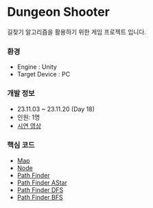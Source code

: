 # Dungeon Shooter
길찾기 알고리즘을 활용하기 위한 게임 프로젝트 입니다.
### 환경
- Engine : Unity
- Target Device : PC
### 개발 정보
- 23.11.03 ~ 23.11.20 (Day 18)
- 인원: 1명
- [시연 영상](https://youtu.be/9yiz4gIMeQY)
### 핵심 코드
- [Map](https://github.com/lArc244785/TopdownShooter/blob/main/Assets/01.Scripts/PathFinders/Map.cs)
- [Node](https://github.com/lArc244785/TopdownShooter/blob/main/Assets/01.Scripts/PathFinders/Node.cs)
- [Path Finder](https://github.com/lArc244785/TopdownShooter/blob/main/Assets/01.Scripts/PathFinders/PathFinder.cs)
- [Path Finder AStar](https://github.com/lArc244785/TopdownShooter/blob/main/Assets/01.Scripts/PathFinders/PathFinderAStar.cs)
- [Path Finder DFS](https://github.com/lArc244785/TopdownShooter/blob/main/Assets/01.Scripts/PathFinders/PathFinderDFS.cs)
- [Path Finder BFS](https://github.com/lArc244785/TopdownShooter/blob/main/Assets/01.Scripts/PathFinders/PathFinderBFS.cs)
